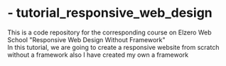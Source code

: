 # - tutorial_responsive_web_design

This is a code repository for the corresponding course on Elzero Web School "Responsive Web Design Without Framework"  
In this tutorial, we are going to create a responsive website from scratch without a framework 
also  I have created my own a framework 
